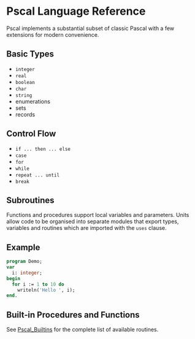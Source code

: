 # Pscal Language Reference

Pscal implements a substantial subset of classic Pascal with a few
extensions for modern convenience.

## Basic Types
- `integer`
- `real`
- `boolean`
- `char`
- `string`
- enumerations
- sets
- records

## Control Flow
- `if ... then ... else`
- `case`
- `for`
- `while`
- `repeat ... until`
- `break`

## Subroutines
Functions and procedures support local variables and parameters.  Units
allow code to be organised into separate modules that export types,
variables and routines which are imported with the `uses` clause.

## Example
```pascal
program Demo;
var
  i: integer;
begin
  for i := 1 to 10 do
    writeln('Hello ', i);
end.
```

## Built‑in Procedures and Functions
See [Pscal_Builtins](Pscal_Builtins.md) for the complete list of
available routines.

